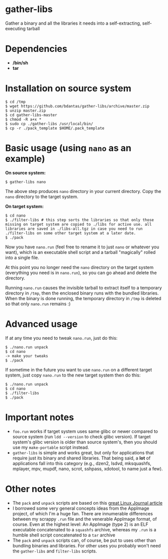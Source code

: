 # gather-libs
Gather a binary and all the libraries it needs into a self-extracting, self-executing tarball

# Dependencies
- **/bin/sh**
- **tar**

# Installation on source system
```
$ cd /tmp
$ wget https://github.com/bdantas/gather-libs/archive/master.zip
$ unzip master.zip
$ cd gather-libs-master
$ chmod -R a+x *
$ sudo cp ./gather-libs /usr/local/bin/
$ cp -r ./pack_template $HOME/.pack_template
```

# Basic usage (using `nano` as an example)
**On source system:**
```
$ gather-libs nano
```
The above step produces `nano` directory in your current directory. Copy the `nano` directory to the target system.

**On target system:**
```
$ cd nano
$ ./filter-libs # this step sorts the libraries so that only those missing on target system are copied to ./libs for active use. all libraries are saved in ./libs-all.tgz in case you need to run ./filter-libs on some other target system at a later date.
$ ./pack
```

Now you have `nano.run` (feel free to rename it to just `nano` or whatever you want), which is an executable shell script and a tarball "magically" rolled into a single file.

At this point you no longer need the `nano` directory on the target system (everything you need is in `nano.run`), so you can go ahead and delete the directory.

Running `nano.run` causes the invisible tarball to extract itself to a temporary directory in `/tmp`, then the enclosed binary runs with the bundled libraries. When the binary is done running, the temporary directory in `/tmp` is deleted so that only `nano.run` remains :)

# Advanced usage
If at any time you need to tweak `nano.run`, just do this:
```
$ ./nano.run unpack
$ cd nano
-> make your tweaks
$ ./pack
```

If sometime in the future you want to use `nano.run` on a different target system, just copy `nano.run` to the new target system then do this:
```
$ ./nano.run unpack
$ cd nano
$ ./filter-libs
$ ./pack
```

# Important notes
- `foo.run` works if target system uses same glibc or newer compared to source system (run `ldd --version` to check glibc version). If target system's glibc version is older than source system's, then you should use my `make-portable` script instead.
- `gather-libs` is simple and works great, but only for applications that require just its binary and shared libraries. That being said, a **lot** of applications fall into this category (e.g., dzen2, lsdvd, mksquashfs, mplayer, mpv, mupdf, nano, scrot, sshpass, xdotool, to name just a few).

# Other notes
- The `pack` and `unpack` scripts are based on this [great Linux Journal article](https://www.linuxjournal.com/node/1005818)
- I borrowed some very general concepts ideas from the AppImage project, of which I'm a huge fan. There are innumerable differences between my scrappy `.run` file and the venerable AppImage format, of course. Even at the highest level: An AppImage (type 2) is an ELF executable concatenated to a `squashfs` archive, whereas my `.run` is a humble shell script concatenated to a `tar` archive
- The `pack` and `unpack` scripts can, of course, be put to uses other than bundling binaries and libraries. For other uses you probably won't need the `gather-libs` and `filter-libs` scripts. 
